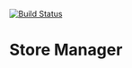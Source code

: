 [![Build Status](https://travis-ci.org/davis-mwangi/Store-Manager.svg?branch=develop)](https://travis-ci.org/davis-mwangi/Store-Manager)

# Store Manager
